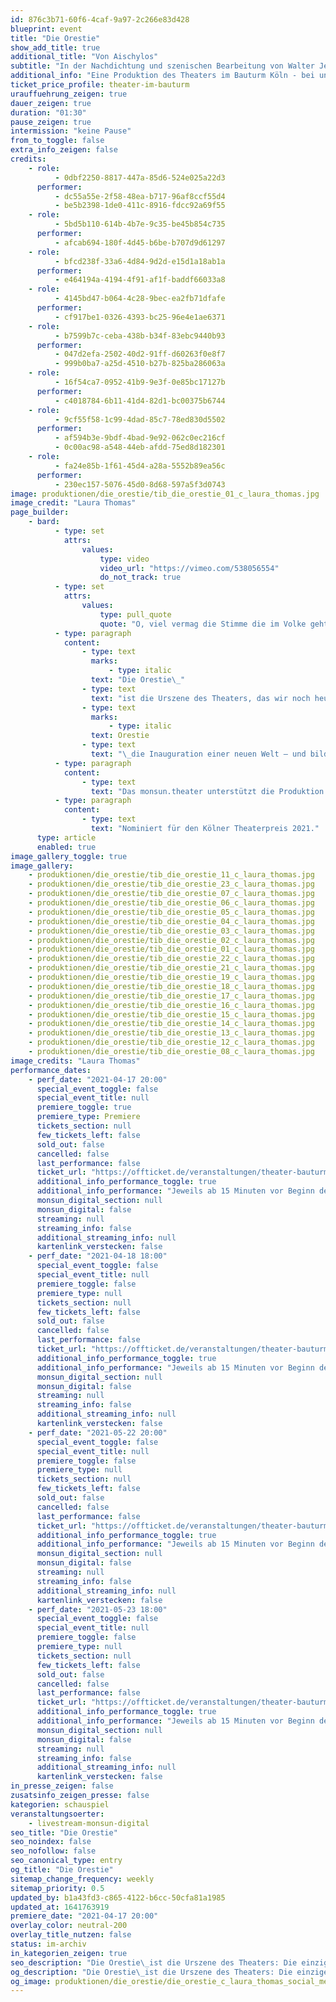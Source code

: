 ```yaml
---
id: 876c3b71-60f6-4caf-9a97-2c266e83d428
blueprint: event
title: "Die Orestie"
show_add_title: true
additional_title: "Von Aischylos"
subtitle: "In der Nachdichtung und szenischen Bearbeitung von Walter Jens"
additional_info: "Eine Produktion des Theaters im Bauturm Köln - bei uns im Livestream"
ticket_price_profile: theater-im-bauturm
urauffuehrung_zeigen: true
dauer_zeigen: true
duration: "01:30"
pause_zeigen: true
intermission: "keine Pause"
from_to_toggle: false
extra_info_zeigen: false
credits:
    - role:
          - 0dbf2250-8817-447a-85d6-524e025a22d3
      performer:
          - dc55a55e-2f58-48ea-b717-96af8ccf55d4
          - be5b2398-1de0-411c-8916-fdcc92a69f55
    - role:
          - 5bd5b110-614b-4b7e-9c35-be45b854c735
      performer:
          - afcab694-180f-4d45-b6be-b707d9d61297
    - role:
          - bfcd238f-33a6-4d84-9d2d-e15d1a18ab1a
      performer:
          - e464194a-4194-4f91-af1f-baddf66033a8
    - role:
          - 4145bd47-b064-4c28-9bec-ea2fb71dfafe
      performer:
          - cf917be1-0326-4393-bc25-96e4e1ae6371
    - role:
          - b7599b7c-ceba-438b-b34f-83ebc9440b93
      performer:
          - 047d2efa-2502-40d2-91ff-d60263f0e8f7
          - 999b0ba7-a25d-4510-b27b-825ba286063a
    - role:
          - 16f54ca7-0952-41b9-9e3f-0e85bc17127b
      performer:
          - c4018784-6b11-41d4-82d1-bc00375b6744
    - role:
          - 9cf55f58-1c99-4dad-85c7-78ed830d5502
      performer:
          - af594b3e-9bdf-4bad-9e92-062c0ec216cf
          - 0c00ac98-a548-44eb-afdd-75ed8d182301
    - role:
          - fa24e85b-1f61-45d4-a28a-5552b89ea56c
      performer:
          - 230ec157-5076-45d0-8d68-597a5f3d0743
image: produktionen/die_orestie/tib_die_orestie_01_c_laura_thomas.jpg
image_credit: "Laura Thomas"
page_builder:
    - bard:
          - type: set
            attrs:
                values:
                    type: video
                    video_url: "https://vimeo.com/538056554"
                    do_not_track: true
          - type: set
            attrs:
                values:
                    type: pull_quote
                    quote: "O, viel vermag die Stimme die im Volke geht."
          - type: paragraph
            content:
                - type: text
                  marks:
                      - type: italic
                  text: "Die Orestie\_"
                - type: text
                  text: "ist die Urszene des Theaters, das wir noch heute spielen: Die einzige komplett erhaltene Tetralogie der antiken Bühnenkunst – und ein psychologischer Krimi, der einem noch immer die Haare zu Berge stehen lässt. Mit faszinierendem Gespür für starke dramatische Situationen und Suspense führt Aischylos die Verkettung von Mordfällen in einer heillos zerstrittenen Familiendynastie vor, um im dritten Teil Blutschande und Demokratie als Mittel zur Konfliktbewältigung gegeneinander in Stellung zu bringen. Wie kaum ein zweiter Text zeigt die\_"
                - type: text
                  marks:
                      - type: italic
                  text: Orestie
                - type: text
                  text: "\_die Inauguration einer neuen Welt – und bildet damit eine Blaupause, die sich vortrefflich auf die Neuordnung der globalen Verhältnisse nach der aktuellen Krise transparent machen lässt.\_"
          - type: paragraph
            content:
                - type: text
                  text: "Das monsun.theater unterstützt die Produktion unserer Hausregisseurin und Rolf-Mares-Preisträgerin Kathrin Mayr im Kölner Theater im Bauturm bei der Umsetzung des Online-Streams."
          - type: paragraph
            content:
                - type: text
                  text: "Nominiert für den Kölner Theaterpreis 2021."
      type: article
      enabled: true
image_gallery_toggle: true
image_gallery:
    - produktionen/die_orestie/tib_die_orestie_11_c_laura_thomas.jpg
    - produktionen/die_orestie/tib_die_orestie_23_c_laura_thomas.jpg
    - produktionen/die_orestie/tib_die_orestie_07_c_laura_thomas.jpg
    - produktionen/die_orestie/tib_die_orestie_06_c_laura_thomas.jpg
    - produktionen/die_orestie/tib_die_orestie_05_c_laura_thomas.jpg
    - produktionen/die_orestie/tib_die_orestie_04_c_laura_thomas.jpg
    - produktionen/die_orestie/tib_die_orestie_03_c_laura_thomas.jpg
    - produktionen/die_orestie/tib_die_orestie_02_c_laura_thomas.jpg
    - produktionen/die_orestie/tib_die_orestie_01_c_laura_thomas.jpg
    - produktionen/die_orestie/tib_die_orestie_22_c_laura_thomas.jpg
    - produktionen/die_orestie/tib_die_orestie_21_c_laura_thomas.jpg
    - produktionen/die_orestie/tib_die_orestie_19_c_laura_thomas.jpg
    - produktionen/die_orestie/tib_die_orestie_18_c_laura_thomas.jpg
    - produktionen/die_orestie/tib_die_orestie_17_c_laura_thomas.jpg
    - produktionen/die_orestie/tib_die_orestie_16_c_laura_thomas.jpg
    - produktionen/die_orestie/tib_die_orestie_15_c_laura_thomas.jpg
    - produktionen/die_orestie/tib_die_orestie_14_c_laura_thomas.jpg
    - produktionen/die_orestie/tib_die_orestie_13_c_laura_thomas.jpg
    - produktionen/die_orestie/tib_die_orestie_12_c_laura_thomas.jpg
    - produktionen/die_orestie/tib_die_orestie_08_c_laura_thomas.jpg
image_credits: "Laura Thomas"
performance_dates:
    - perf_date: "2021-04-17 20:00"
      special_event_toggle: false
      special_event_title: null
      premiere_toggle: true
      premiere_type: Premiere
      tickets_section: null
      few_tickets_left: false
      sold_out: false
      cancelled: false
      last_performance: false
      ticket_url: "https://offticket.de/veranstaltungen/theater-bauturm/2021-04-17-2000-premiere-die-orestie-live-stream"
      additional_info_performance_toggle: true
      additional_info_performance: "Jeweils ab 15 Minuten vor Beginn der Vorstellung sind wir mit einer kurzen Begrüßung und Einleitung für Sie da."
      monsun_digital_section: null
      monsun_digital: false
      streaming: null
      streaming_info: false
      additional_streaming_info: null
      kartenlink_verstecken: false
    - perf_date: "2021-04-18 18:00"
      special_event_toggle: false
      special_event_title: null
      premiere_toggle: false
      premiere_type: null
      tickets_section: null
      few_tickets_left: false
      sold_out: false
      cancelled: false
      last_performance: false
      ticket_url: "https://offticket.de/veranstaltungen/theater-bauturm/2021-04-18-1800-die-orestie-live-stream"
      additional_info_performance_toggle: true
      additional_info_performance: "Jeweils ab 15 Minuten vor Beginn der Vorstellung sind wir mit einer kurzen Begrüßung und Einleitung für Sie da."
      monsun_digital_section: null
      monsun_digital: false
      streaming: null
      streaming_info: false
      additional_streaming_info: null
      kartenlink_verstecken: false
    - perf_date: "2021-05-22 20:00"
      special_event_toggle: false
      special_event_title: null
      premiere_toggle: false
      premiere_type: null
      tickets_section: null
      few_tickets_left: false
      sold_out: false
      cancelled: false
      last_performance: false
      ticket_url: "https://offticket.de/veranstaltungen/theater-bauturm/2021-05-22-2000-die-orestie-live-stream"
      additional_info_performance_toggle: true
      additional_info_performance: "Jeweils ab 15 Minuten vor Beginn der Vorstellung sind wir mit einer kurzen Begrüßung und Einleitung für Sie da."
      monsun_digital_section: null
      monsun_digital: false
      streaming: null
      streaming_info: false
      additional_streaming_info: null
      kartenlink_verstecken: false
    - perf_date: "2021-05-23 18:00"
      special_event_toggle: false
      special_event_title: null
      premiere_toggle: false
      premiere_type: null
      tickets_section: null
      few_tickets_left: false
      sold_out: false
      cancelled: false
      last_performance: false
      ticket_url: "https://offticket.de/veranstaltungen/theater-bauturm/2021-05-23-1800-die-orestie-live-stream"
      additional_info_performance_toggle: true
      additional_info_performance: "Jeweils ab 15 Minuten vor Beginn der Vorstellung sind wir mit einer kurzen Begrüßung und Einleitung für Sie da."
      monsun_digital_section: null
      monsun_digital: false
      streaming: null
      streaming_info: false
      additional_streaming_info: null
      kartenlink_verstecken: false
in_presse_zeigen: false
zusatsinfo_zeigen_presse: false
kategorien: schauspiel
veranstaltungsoerter:
    - livestream-monsun-digital
seo_title: "Die Orestie"
seo_noindex: false
seo_nofollow: false
seo_canonical_type: entry
og_title: "Die Orestie"
sitemap_change_frequency: weekly
sitemap_priority: 0.5
updated_by: b1a43fd3-c865-4122-b6cc-50cfa81a1985
updated_at: 1641763919
premiere_date: "2021-04-17 20:00"
overlay_color: neutral-200
overlay_title_nutzen: false
status: im-archiv
in_kategorien_zeigen: true
seo_description: "Die Orestie\_ist die Urszene des Theaters: Die einzige komplett erhaltene antike Tetralogie und ein Krimi, der einem noch immer die Haare zu Berge stehen lässt."
og_description: "Die Orestie\_ist die Urszene des Theaters: Die einzige komplett erhaltene antike Tetralogie und ein Krimi, der einem noch immer die Haare zu Berge stehen lässt."
og_image: produktionen/die_orestie/die_orestie_c_laura_thomas_social_media_image.jpg
---
```

